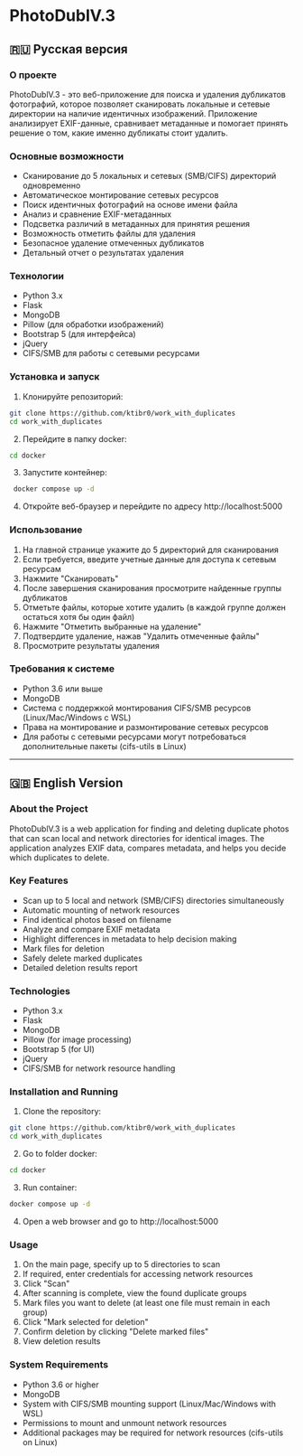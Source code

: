 # PhotoDublV.3

## 🇷🇺 Русская версия

### О проекте

PhotoDublV.3 - это веб-приложение для поиска и удаления дубликатов фотографий, которое позволяет сканировать локальные и сетевые директории на наличие идентичных изображений. Приложение анализирует EXIF-данные, сравнивает метаданные и помогает принять решение о том, какие именно дубликаты стоит удалить.

### Основные возможности

- Сканирование до 5 локальных и сетевых (SMB/CIFS) директорий одновременно
- Автоматическое монтирование сетевых ресурсов
- Поиск идентичных фотографий на основе имени файла
- Анализ и сравнение EXIF-метаданных
- Подсветка различий в метаданных для принятия решения
- Возможность отметить файлы для удаления
- Безопасное удаление отмеченных дубликатов
- Детальный отчет о результатах удаления

### Технологии

- Python 3.x
- Flask
- MongoDB
- Pillow (для обработки изображений)
- Bootstrap 5 (для интерфейса)
- jQuery
- CIFS/SMB для работы с сетевыми ресурсами

### Установка и запуск

1. Клонируйте репозиторий:
```bash
git clone https://github.com/ktibr0/work_with_duplicates
cd work_with_duplicates
```

2. Перейдите в папку docker:
```bash
cd docker
```

3. Запустите контейнер:
```bash
 docker compose up -d
```

4. Откройте веб-браузер и перейдите по адресу http://localhost:5000

### Использование

1. На главной странице укажите до 5 директорий для сканирования
2. Если требуется, введите учетные данные для доступа к сетевым ресурсам
3. Нажмите "Сканировать"
4. После завершения сканирования просмотрите найденные группы дубликатов
5. Отметьте файлы, которые хотите удалить (в каждой группе должен остаться хотя бы один файл)
6. Нажмите "Отметить выбранные на удаление"
7. Подтвердите удаление, нажав "Удалить отмеченные файлы"
8. Просмотрите результаты удаления

### Требования к системе

- Python 3.6 или выше
- MongoDB
- Система с поддержкой монтирования CIFS/SMB ресурсов (Linux/Mac/Windows с WSL)
- Права на монтирование и размонтирование сетевых ресурсов
- Для работы с сетевыми ресурсами могут потребоваться дополнительные пакеты (cifs-utils в Linux)

---

## 🇬🇧 English Version

### About the Project

PhotoDublV.3 is a web application for finding and deleting duplicate photos that can scan local and network directories for identical images. The application analyzes EXIF data, compares metadata, and helps you decide which duplicates to delete.

### Key Features

- Scan up to 5 local and network (SMB/CIFS) directories simultaneously
- Automatic mounting of network resources
- Find identical photos based on filename
- Analyze and compare EXIF metadata
- Highlight differences in metadata to help decision making
- Mark files for deletion
- Safely delete marked duplicates
- Detailed deletion results report

### Technologies

- Python 3.x
- Flask
- MongoDB
- Pillow (for image processing)
- Bootstrap 5 (for UI)
- jQuery
- CIFS/SMB for network resource handling

### Installation and Running

1. Clone the repository:
```bash
git clone https://github.com/ktibr0/work_with_duplicates
cd work_with_duplicates
```

2. Go to folder docker:
```bash
cd docker
```

3. Run container:
```bash
docker compose up -d
```

4. Open a web browser and go to http://localhost:5000

### Usage

1. On the main page, specify up to 5 directories to scan
2. If required, enter credentials for accessing network resources
3. Click "Scan"
4. After scanning is complete, view the found duplicate groups
5. Mark files you want to delete (at least one file must remain in each group)
6. Click "Mark selected for deletion"
7. Confirm deletion by clicking "Delete marked files"
8. View deletion results

### System Requirements

- Python 3.6 or higher
- MongoDB
- System with CIFS/SMB mounting support (Linux/Mac/Windows with WSL)
- Permissions to mount and unmount network resources
- Additional packages may be required for network resources (cifs-utils on Linux) 
